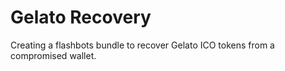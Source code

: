 # Gelato Recovery

Creating a flashbots bundle to recover Gelato ICO tokens from a compromised wallet.
